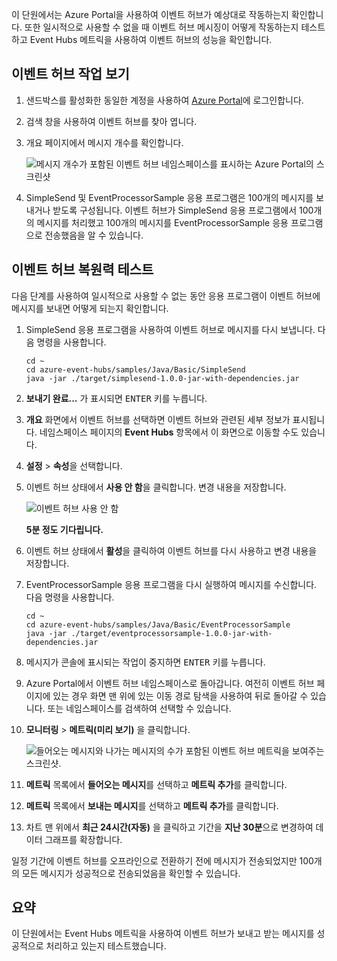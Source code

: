 이 단원에서는 Azure Portal을 사용하여 이벤트 허브가 예상대로 작동하는지 확인합니다. 또한 일시적으로 사용할 수 없을 때 이벤트 허브 메시징이 어떻게 작동하는지 테스트하고 Event Hubs 메트릭을 사용하여 이벤트 허브의 성능을 확인합니다.

## <a name="view-event-hub-activity"></a>이벤트 허브 작업 보기

1. 샌드박스를 활성화한 동일한 계정을 사용하여 [Azure Portal](https://portal.azure.com/triplecrownlabs.onmicrosoft.com?azure-portal=true)에 로그인합니다.

1. 검색 창을 사용하여 이벤트 허브를 찾아 엽니다.

1. 개요 페이지에서 메시지 개수를 확인합니다.

    ![메시지 개수가 포함된 이벤트 허브 네임스페이스를 표시하는 Azure Portal의 스크린샷](../media/6-view-messages.png)

1. SimpleSend 및 EventProcessorSample 응용 프로그램은 100개의 메시지를 보내거나 받도록 구성됩니다. 이벤트 허브가 SimpleSend 응용 프로그램에서 100개의 메시지를 처리했고 100개의 메시지를 EventProcessorSample 응용 프로그램으로 전송했음을 알 수 있습니다.

## <a name="test-event-hub-resilience"></a>이벤트 허브 복원력 테스트

다음 단계를 사용하여 일시적으로 사용할 수 없는 동안 응용 프로그램이 이벤트 허브에 메시지를 보내면 어떻게 되는지 확인합니다.

1. SimpleSend 응용 프로그램을 사용하여 이벤트 허브로 메시지를 다시 보냅니다. 다음 명령을 사용합니다.

    ```azurecli
    cd ~
    cd azure-event-hubs/samples/Java/Basic/SimpleSend
    java -jar ./target/simplesend-1.0.0-jar-with-dependencies.jar
    ```

1. **보내기 완료...** 가 표시되면 <kbd>ENTER</kbd> 키를 누릅니다.

1. **개요** 화면에서 이벤트 허브를 선택하면 이벤트 허브와 관련된 세부 정보가 표시됩니다. 네임스페이스 페이지의 **Event Hubs** 항목에서 이 화면으로 이동할 수도 있습니다.

1. **설정** > **속성**을 선택합니다.

1. 이벤트 허브 상태에서 **사용 안 함**을 클릭합니다. 변경 내용을 저장합니다.

    ![이벤트 허브 사용 안 함](../media/7-disable-event-hub.png)

    **5분 정도 기다립니다.**

1. 이벤트 허브 상태에서 **활성**을 클릭하여 이벤트 허브를 다시 사용하고 변경 내용을 저장합니다.

1. EventProcessorSample 응용 프로그램을 다시 실행하여 메시지를 수신합니다. 다음 명령을 사용합니다.

    ```azurecli
    cd ~
    cd azure-event-hubs/samples/Java/Basic/EventProcessorSample
    java -jar ./target/eventprocessorsample-1.0.0-jar-with-dependencies.jar
    ```

1. 메시지가 콘솔에 표시되는 작업이 중지하면 <kbd>ENTER</kbd> 키를 누릅니다.

1. Azure Portal에서 이벤트 허브 네임스페이스로 돌아갑니다. 여전히 이벤트 허브 페이지에 있는 경우 화면 맨 위에 있는 이동 경로 탐색을 사용하여 뒤로 돌아갈 수 있습니다. 또는 네임스페이스를 검색하여 선택할 수 있습니다.

1. **모니터링** > **메트릭(미리 보기)** 을 클릭합니다.

    ![들어오는 메시지와 나가는 메시지의 수가 포함된 이벤트 허브 메트릭을 보여주는 스크린샷.](../media/7-event-hub-metrics.png)

1. **메트릭** 목록에서 **들어오는 메시지**를 선택하고 **메트릭 추가**를 클릭합니다.

1. **메트릭** 목록에서 **보내는 메시지**를 선택하고 **메트릭 추가**를 클릭합니다.

1. 차트 맨 위에서 **최근 24시간(자동)** 을 클릭하고 기간을 **지난 30분**으로 변경하여 데이터 그래프를 확장합니다.

일정 기간에 이벤트 허브를 오프라인으로 전환하기 전에 메시지가 전송되었지만 100개의 모든 메시지가 성공적으로 전송되었음을 확인할 수 있습니다.

## <a name="summary"></a>요약

이 단원에서는 Event Hubs 메트릭을 사용하여 이벤트 허브가 보내고 받는 메시지를 성공적으로 처리하고 있는지 테스트했습니다.
